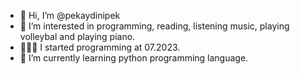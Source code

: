 - 👋 Hi, I’m @pekaydinipek
- 👀 I’m interested in programming, reading, listening music, playing volleybal and playing piano.
- 👩🏽‍💻 I started programming at 07.2023.
- 🌱 I’m currently learning python programming language.

<!---
pekaydinipek/pekaydinipek is a ✨ special ✨ repository because its `README.md` (this file) appears on your GitHub profile.
You can click the Preview link to take a look at your changes.
--->
